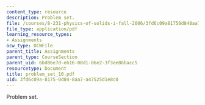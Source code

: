 ```yaml
---
content_type: resource
description: Problem set.
file: /courses/8-231-physics-of-solids-i-fall-2006/3fd6c09a81750d848aa7a47525d1e8c0_problem_set_10.pdf
file_type: application/pdf
learning_resource_types:
- Assignments
ocw_type: OCWFile
parent_title: Assignments
parent_type: CourseSection
parent_uid: 6bd86e7d-e616-08d1-86e2-3f3ee86bacc5
resourcetype: Document
title: problem_set_10.pdf
uid: 3fd6c09a-8175-0d84-8aa7-a47525d1e8c0
---
```

Problem set.

